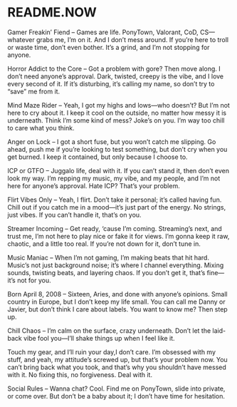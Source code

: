 # README.NOW
Gamer Freakin’ Fiend – Games are life. PonyTown, Valorant, CoD, CS—whatever grabs me, I’m on it. And I don’t mess around. If you’re here to troll or waste time, don’t even bother. It’s a grind, and I’m not stopping for anyone.

Horror Addict to the Core – Got a problem with gore? Then move along. I don’t need anyone’s approval. Dark, twisted, creepy is the vibe, and I love every second of it. If it’s disturbing, it’s calling my name, so don’t try to “save” me from it.

Mind Maze Rider – Yeah, I got my highs and lows—who doesn’t? But I’m not here to cry about it. I keep it cool on the outside, no matter how messy it is underneath. Think I’m some kind of mess? Joke’s on you. I’m way too chill to care what you think.

Anger on Lock – I got a short fuse, but you won’t catch me slipping. Go ahead, push me if you’re looking to test something, but don’t cry when you get burned. I keep it contained, but only because I choose to.

ICP or GTFO – Juggalo life, deal with it. If you can’t stand it, then don’t even look my way. I’m repping my music, my vibe, and my people, and I’m not here for anyone’s approval. Hate ICP? That’s your problem.

Flirt Vibes Only – Yeah, I flirt. Don’t take it personal; it’s called having fun. Chill out if you catch me in a mood—it’s just part of the energy. No strings, just vibes. If you can’t handle it, that’s on you.

Streamer Incoming – Get ready, ‘cause I’m coming. Streaming’s next, and trust me, I’m not here to play nice or fake it for views. I’m gonna keep it raw, chaotic, and a little too real. If you’re not down for it, don’t tune in.

Music Maniac – When I’m not gaming, I’m making beats that hit hard. Music’s not just background noise; it’s where I channel everything. Mixing sounds, twisting beats, and layering chaos. If you don’t get it, that’s fine—it’s not for you.

Born April 8, 2008 – Sixteen, Aries, and done with anyone’s opinions. Small country in Europe, but I don’t keep my life small. You can call me Danny or Javier, but don’t think I care about labels. You want to know me? Then step up.

Chill Chaos – I’m calm on the surface, crazy underneath. Don’t let the laid-back vibe fool you—I’ll shake things up when I feel like it.

Touch my gear, and I’ll ruin your day,I don’t care. I’m obsessed with my stuff, and yeah, my attitude’s screwed up, but that’s your problem now. You can’t bring back what you took, and that’s why you shouldn’t have messed with it. No fixing this, no forgiveness. Deal with it.

Social Rules – Wanna chat? Cool. Find me on PonyTown, slide into private, or come over. But don’t be a baby about it; I don’t have time for hesitation.






